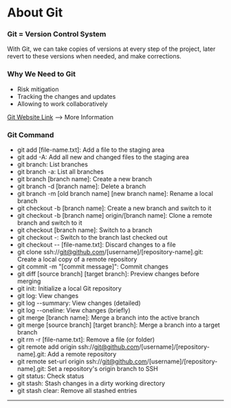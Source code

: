 # About Git

### Git = Version Control System



With Git, we can take copies of versions at every step of the project, later revert to these versions when needed, and make corrections.





### Why We Need to Git



* Risk mitigation
* Tracking the changes and updates
* Allowing to work collaboratively


[Git Website Link](https://git-scm.com/about) --> More Information



### Git Command
- git add [file-name.txt]: Add a file to the staging area
- git add -A: Add all new and changed files to the staging area
- git branch: List branches
- git branch -a: List all branches
- git branch [branch name]: Create a new branch
- git branch -d [branch name]: Delete a branch
- git branch -m [old branch name] [new branch name]: Rename a local branch
- git checkout -b [branch name]: Create a new branch and switch to it
- git checkout -b [branch name] origin/[branch name]: Clone a remote branch and switch to it
- git checkout [branch name]: Switch to a branch
- git checkout -: Switch to the branch last checked out
- git checkout -- [file-name.txt]: Discard changes to a file
- git clone ssh://git@github.com/[username]/[repository-name].git: Create a local copy of a remote repository
- git commit -m "[commit message]": Commit changes
- git diff [source branch] [target branch]: Preview changes before merging
- git init: Initialize a local Git repository
- git log: View changes
- git log --summary: View changes (detailed)
- git log --oneline: View changes (briefly)
- git merge [branch name]: Merge a branch into the active branch
- git merge [source branch] [target branch]: Merge a branch into a target branch
- git rm -r [file-name.txt]: Remove a file (or folder)
- git remote add origin ssh://git@github.com/[username]/[repository-name].git: Add a remote repository
- git remote set-url origin ssh://git@github.com/[username]/[repository-name].git: Set a repository's origin branch to SSH
- git status: Check status
- git stash: Stash changes in a dirty working directory
- git stash clear: Remove all stashed entries


---
